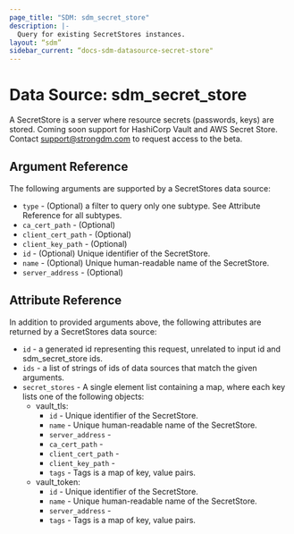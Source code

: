 ```yaml
---
page_title: "SDM: sdm_secret_store"
description: |-
  Query for existing SecretStores instances.
layout: “sdm”
sidebar_current: “docs-sdm-datasource-secret-store"
---
```

# Data Source: sdm_secret_store

A SecretStore is a server where resource secrets (passwords, keys) are stored. 
 Coming soon support for HashiCorp Vault and AWS Secret Store. Contact support@strongdm.com to request access to the beta.
## Argument Reference
The following arguments are supported by a SecretStores data source:
* `type` - (Optional) a filter to query only one subtype. See Attribute Reference for all subtypes.
* `ca_cert_path` - (Optional) 
* `client_cert_path` - (Optional) 
* `client_key_path` - (Optional) 
* `id` - (Optional) Unique identifier of the SecretStore.
* `name` - (Optional) Unique human-readable name of the SecretStore.
* `server_address` - (Optional) 
## Attribute Reference
In addition to provided arguments above, the following attributes are returned by a SecretStores data source:
* `id` - a generated id representing this request, unrelated to input id and sdm_secret_store ids.
* `ids` - a list of strings of ids of data sources that match the given arguments.
* `secret_stores` - A single element list containing a map, where each key lists one of the following objects:
	* vault_tls:
		* `id` - Unique identifier of the SecretStore.
		* `name` - Unique human-readable name of the SecretStore.
		* `server_address` - 
		* `ca_cert_path` - 
		* `client_cert_path` - 
		* `client_key_path` - 
		* `tags` - Tags is a map of key, value pairs.
	* vault_token:
		* `id` - Unique identifier of the SecretStore.
		* `name` - Unique human-readable name of the SecretStore.
		* `server_address` - 
		* `tags` - Tags is a map of key, value pairs.
